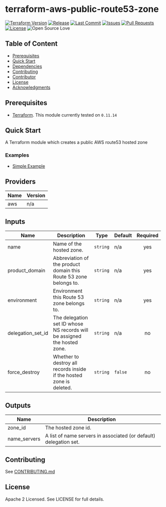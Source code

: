 # terraform-aws-public-route53-zone

[![Terraform Version](https://img.shields.io/badge/Terraform%20Version->=0.11.14,_<0.12.0-blue.svg)](https://releases.hashicorp.com/terraform/)
[![Release](https://img.shields.io/github/release/traveloka/terraform-aws-public-route53-zone.svg)](https://github.com/traveloka/terraform-aws-public-route53-zone/releases)
[![Last Commit](https://img.shields.io/github/last-commit/traveloka/terraform-aws-public-route53-zone.svg)](https://github.com/traveloka/terraform-aws-public-route53-zone/commits/master)
[![Issues](https://img.shields.io/github/issues/traveloka/terraform-aws-public-route53-zone.svg)](https://github.com/traveloka/terraform-aws-public-route53-zone/issues)
[![Pull Requests](https://img.shields.io/github/issues-pr/traveloka/terraform-aws-public-route53-zone.svg)](https://github.com/traveloka/terraform-aws-public-route53-zone/pulls)
[![License](https://img.shields.io/github/license/traveloka/terraform-aws-public-route53-zone.svg)](https://github.com/traveloka/terraform-aws-public-route53-zone/blob/master/LICENSE)
![Open Source Love](https://badges.frapsoft.com/os/v1/open-source.png?v=103)

## Table of Content

- [Prerequisites](#Prerequisites)
- [Quick Start](#Quick-Start)
- [Dependencies](#Dependencies)
- [Contributing](#Contributing)
- [Contributor](#Contributor)
- [License](#License)
- [Acknowledgments](#Acknowledgments)

## Prerequisites

- [Terraform](https://releases.hashicorp.com/terraform/). This module currently tested on `0.11.14`

## Quick Start
A Terraform module which creates a public AWS route53 hosted zone

### Examples

* [Simple Example](https://github.com/traveloka/terraform-aws-public-route53-zone/tree/master/examples/simple)

## Providers

| Name | Version |
|------|---------|
| aws | n/a |

## Inputs

| Name | Description | Type | Default | Required |
|------|-------------|------|---------|:-----:|
| name | Name of the hosted zone. | `string` | n/a | yes |
| product_domain | Abbreviation of the product domain this Route 53 zone belongs to. | `string` | n/a | yes |
| environment | Environment this Route 53 zone belongs to. | `string` | n/a | yes |
| delegation_set_id | The delegation set ID whose NS records will be assigned the hosted zone. | `string` | n/a | no |
| force_destroy | Whether to destroy all records inside if the hosted zone is deleted. | `string` | `false` | no |

## Outputs

| Name | Description |
|------|-------------|
| zone_id | The hosted zone id. |
| name_servers | A list of name servers in associated (or default) delegation set. |

## Contributing

See [CONTRIBUTING.md](CONTRIBUTING.md)

## License

Apache 2 Licensed. See LICENSE for full details.

